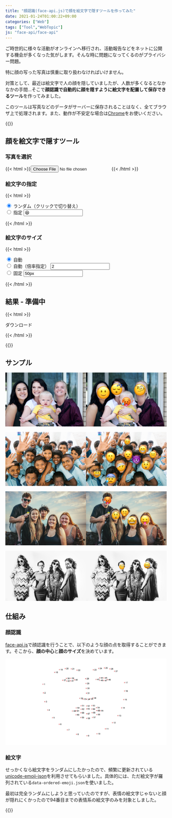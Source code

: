 ```yaml
---
title: "顔認識(face-api.js)で顔を絵文字で隠すツールを作ってみた"
date: 2021-01-24T01:00:22+09:00
categories: ["Web"]
tags: ["Tool","WebTopic"]
js: "face-api/face-api"
---
```


ご時世的に様々な活動がオンラインへ移行され、活動報告などをネットに公開する機会が多くなった気がします。そんな時に問題になってくるのがプライバシー問題。

特に顔の写った写真は慎重に取り扱わなければいけません。

対策として、最近は絵文字で人の顔を隠していましたが、人数が多くなるとなかなかの手間...そこで<b>顔認識で自動的に顔を隠すように絵文字を配置して保存できるツール</b>を作ってみました。

このツールは写真などのデータがサーバーに保存されることはなく、全てブラウザ上で処理されます。また、動作が不安定な場合は[Chrome](https://www.google.com/intl/ja_jp/chrome/)をお使いください。

{{<ad>}}

## 顔を絵文字で隠すツール

### 写真を選択

{{< html >}}<input type=file id=file accept=image/*>{{< /html >}}

<div class=flex>

<div>

### 絵文字の指定

{{< html >}}

<form onclick="emojiF();canvasDraw()" onsubmit="canvasDraw();return false;">
  <div>
    <input type=radio name=emoji id=emojiRandom checked>
    <label for=emojiRandom>ランダム（クリックで切り替え）</label>
  </div>
  <div>
    <input type=radio name=emoji id=emojiFixed>
    <label for=emojiFixed>指定</label>
    <input type=text id=emoji maxlength=1 list=list onchange="canvasDraw()" onclick="this.value=''" value=😆 placeholder=絵文字を指定してください>
  </div>
</form>
<datalist id=list>
  <option value=😆>
  <option value=😭>
  <option value=😇>
</datalist>


{{< /html >}}

</div>

<div>

### 絵文字のサイズ

{{< html >}}

<form onchange="sizeF();canvasDraw()" onsubmit="canvasDraw();return false;">
<div>
  <input type=radio id=sizeAuto name=size checked>
  <label for=sizeAuto>自動</label>
</div>
  <div>
  <input type=radio id=sizeDouble name=size>
  <label for=sizeDouble>自動（倍率指定）</label>
  <input type=text id=sizeDoubleNum onchange="canvasDraw()" value=2 placeholder=倍率>
</div>
<div>
  <input type=radio id=sizeFixed name=size>
  <label for=sizeFixed>固定</label>
  <input type=text id=sizeFixedNum onchange="canvasDraw()" value=50px placeholder=ピクセル指定>
</div>
</form>

{{< /html >}}

</div>

</div>

## 結果<span id=info> - 準備中</span>

{{< html >}}

<canvas id="canvas"></canvas>
<style>
  canvas {
    width:100%
  }
</style>
<p class=noIndent><a id=download class=download download="canvas.png">ダウンロード</a></p>

<script src="/tool-faceapi-emoji.min.js"></script>

{{< /html >}}

{{<ad>}}

## サンプル

![赤ちゃんの顔もバッチリいい感じ](../../../images/tool-faceapi-emoji-sample-1.jpg)

![このぐらいの人数になってくると自動化の出番ですね。ぼやけてる後ろの方の人は認識されてないみたい](../../../images/tool-faceapi-emoji-sample-2.jpg)

![サングラスをしてる男の人もいるけどバッチリ！](../../../images/tool-faceapi-emoji-sample-3.jpg)

![と思ったら...でもサングラスしてれば隠す必要ないかも...？](../../../images/tool-faceapi-emoji-sample-4.jpg)

## 仕組み

### 顔認識

[face-api.js](https://github.com/justadudewhohacks/face-api.js/)で顔認識を行うことで、以下のような顔の点を取得することができます。そこから、<b>顔の中心</b>と<b>顔のサイズ</b>を決めています。

![](../../../images/faceapi-landmark.jpg)

### 絵文字

せっかくなら絵文字をランダムにしたかったので、頻繁に更新されている[unicode-emoji-json](https://github.com/muan/unicode-emoji-json)を利用させてもらいました。具体的には、ただ絵文字が羅列されている`data-ordered-emoji.json`を使いました。

最初は完全ランダムにしようと思っていたのですが、表情の絵文字じゃないと顔が隠れにくかったので94番目までの表情系の絵文字のみを対象としました。

{{<blogcard url="https://github.com/muan/unicode-emoji-json">}}